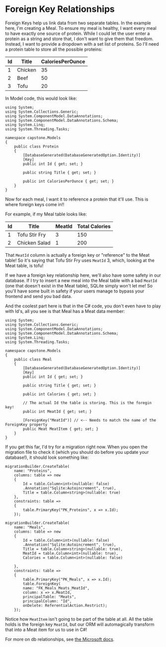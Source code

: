 # Foreign Key Relationships

Foreign Keys help us link data from two separate tables. In the example here, I'm creating a Meal. To ensure my meal is healthy, I want every meal to have exactly one source of protein. While I could let the user enter a protein as a string and store that, I don't want to give them that freedom. Instead, I want to provide a dropdown with a set list of proteins. So I'll need a protein table to store all the possible proteins:

| Id |   Title | CaloriesPerOunce |
|----|----------------------------|-----------------------------|
| 1  | Chicken | 35               |
| 2  | Beef    | 50               |
| 3  | Tofu    | 20               |

In Model code, this would look like:

    using System;
    using System.Collections.Generic;
    using System.ComponentModel.DataAnnotations;
    using System.ComponentModel.DataAnnotations.Schema;
    using System.Linq;
    using System.Threading.Tasks;
      
    namespace capstone.Models
    {
        public class Protein
        { 
            [DatabaseGenerated(DatabaseGeneratedOption.Identity)]
            [Key]
            public int Id { get; set; }
            
            public string Title { get; set; }
            
            public int CaloriesPerOunce { get; set; }
        }
    }

Now for each meal, I want it to reference a protein that it'll use. This is where foreign keys come in!!

For example, if my Meal table looks like:

| Id |   Title | MeatId | Total Calories |
|----|----------------------------|-----------------------------|-----|
| 1  | Tofu Stir Fry | 3 | 150 |
| 2  | Chicken Salad | 1 | 200 |

That `MeatId` column is actually a foreign key or "reference" to the Meat table! So it's saying that Tofu Stir Fry uses `MeatId` 3, which, looking at the Meat table, is tofu!

If we have a foreign key relationship here, we'll also have some safety in our database. If I try to insert a new meal into the Meal table with a bad `MeatId` (one that doesn't exist in the Meat table), SQLite simply won't let me! So you'll have some built in safety if your users manage to bypass your frontend and send you bad data.

And the coolest part here is that in the C# code, you don't even have to play with Id's, all you see is that Meal has a Meat data member:

    using System;
    using System.Collections.Generic;
    using System.ComponentModel.DataAnnotations;
    using System.ComponentModel.DataAnnotations.Schema;
    using System.Linq;
    using System.Threading.Tasks;
      
    namespace capstone.Models
    {
        public class Meal
        {
            [DatabaseGenerated(DatabaseGeneratedOption.Identity)]
            [Key]
            public int Id { get; set; }
            
            public string Title { get; set; }
            
            public int Calories { get; set; }
            
            // The actual Id the table is storing. This is the foregin key!
            public int MeatId { get; set; } 

            [ForeignKey("MeatId")] // <-- Needs to match the name of the ForeignKey property
            public Meat MeatItem { get; set; }
        }
    }

If you get this far, I'd try for a migration right now. When you open the migration file to check it (which you should do before you update your database!), it should look something like:

    migrationBuilder.CreateTable(
        name: "Proteins",
        columns: table => new
        {
            Id = table.Column<int>(nullable: false)
            .Annotation("Sqlite:Autoincrement", true),
            Title = table.Column<string>(nullable: true)
        },
        constraints: table =>
        {
            table.PrimaryKey("PK_Proteins", x => x.Id);
        });

    migrationBuilder.CreateTable(
        name: "Meals",
        columns: table => new
        {
            Id = table.Column<int>(nullable: false)
            .Annotation("Sqlite:Autoincrement", true),
            Title = table.Column<string>(nullable: true),
            MeatId = table.Column<int>(nullable: true),
            Calories = table.Column<int>(nullable: false)
        
        },
        constraints: table =>
        {
            table.PrimaryKey("PK_Meals", x => x.Id);
            table.ForeignKey(
            name: "FK_Meals_Meats_MeatId",
            column: x => x.MeatId,
            principalTable: "Meats",
            principalColumn: "Id",
            onDelete: ReferentialAction.Restrict);
        });

Notice how `MeatItem` isn't going to be part of the table at all. All the table holds is the foreign key `MeatId`, but our ORM will automagically transform that into a Meat item for us to use in C#!

For more on db relationships, see [the Microsoft docs](https://docs.microsoft.com/en-us/ef/core/modeling/relationships).

